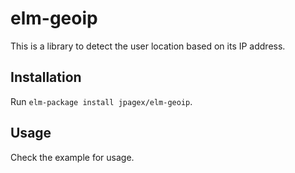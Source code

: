 # elm-geoip

This is a library to detect the user location based on its IP address.

## Installation

Run `elm-package install jpagex/elm-geoip`.


## Usage

Check the example for usage.
